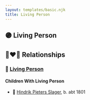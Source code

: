 ```yaml
---
layout: templates/basic.njk
title: Living Person
---
```

## 🟣 Living Person

## 👩‍❤️‍👨 Relationships

### 🔵 [Living Person](/people/2/21685798)

#### Children With Living Person
* 🔵 [Hindrik Pieters Slager](/people/5/59390240), b. abt 1801